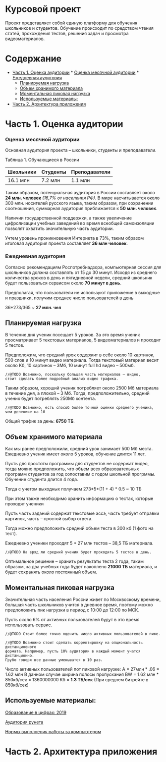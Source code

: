 Курсовой проект
=================

Проект представляет собой единую платформу для обучения школьников и студентов. 
Обучение происходит по средством чтения статей, прохождения тестов, 
решения задач и просмотра видеоматериалов.

Содержание
=================


   * [Часть 1. Оценка аудитории](#часть-1-оценка-аудитории)
         * [Оценка месячной аудитории](#оценка-месячной-аудитории)
         * [Ежедневная аудитория](#ежедневная-аудитория)
      * [Планируемая нагрузка](#планируемая-нагрузка)
      * [Объем хранимого материала](#объем-хранимого-материала)
      * [Моментальная пиковая нагрузка](#моментальная-пиковая-нагрузка)
      * [Используемые материалы:](#используемые-материалы)
   * [Часть 2. Архитектура приложения](#часть-2-архитектура-приложения)

Часть 1. Оценка аудитории
=================

### Оценка месячной аудитории

Основная аудитория проекта – школьники, студенты и преподаватели.

Таблица 1. Обучающиеся в России

| Школьники | Студенты | Преподаватели |
| --------- | -------- | ------------- |
| 16.1 млн  | 7.2 млн  | 1.1 млн       |

Таким образом, потенциальная аудитория в России составляет около 
**24 млн. человек** _(16,7% от населения РФ)_.
В мире насчитывается около 300 млн. носителей русского языка, 
таким образом, при сохранении соотношения, суммарная аудитория 
приближается к **50 млн. человек**.

Наличии государственной поддержки, а также увеличение цифролизации 
учебных заведений во время всеобщей самоизоляции позволят охватить 
значительную часть аудитории.

Учтем уровень проникновения Интернета в 73%, таким образом 
итоговая аудитория проекта составляет **36 млн человек**.

### Ежедневная аудитория

Согласно рекомендациям Роспотребнадзора, компьютерная сессия для школьников 
должна составлять от 15 до 30 минут. Исходя из среднего количества уроков в 
день и пятидневной недели, средний школьник будет пользоваться сервисом 
около **70 минут в день**.

Предполагая, что пользователи не используют приложение в выходные и праздники, 
получим среднее число пользователей в день 

36\*273/365 ~ **27 млн. чел**

## Планируемая нагрузка

В течение дня ученик посещает 5 уроков. За это время ученик просматривает 
5 текстовых материалов, 5 видеоматериалов и проходит 5 тестов.

Предположим, что средний урок содержит в себе около 10 картинок, 500 слов и 10 минут видео материала.
Тогда текстовый материал весит около Кб, 10 картинок – 3Мб, 10 минут full hd видео – 500мб.

```
//@TODO Возможно, поскольку большая часть материалов – видео,
стоит сделать более подробный анализ видео трафика.
```

Таким образом, хороший ученик потребляет около 2500 Мб материала в течение дня, а плохой – 3 Мб.
Тогда, предположительно, средний ученик будет потреблять 250Мб контента.

```
//@TODO Возможно, есть способ более точной оценки среднего ученика, чем делениие на 10
```

Общий трафик за день: **6750 ТБ**.

## Объем хранимого материала

Как мы ранее предположили, средний урок занимает 500 Мб места. 
Ежедневно ученик имеет около 5 уроков, обучение длится 11 лет. 

Пусть для простоты программы для студентов не содержат видео, 
тогда можно предположить, что объем всех образовательных программ 
студентов за год сопоставим с годом школьной прогрммы. 
Обучение студента длится 4 года.

Тогда с учетом выходных получаем
273\*5\*(11 + 4) * 0.5 ~ 10 ТБ

При этом также необходимо хранить информацию о тестах, которые проходят ученики

Пусть часть заданий содержат текстовые эссэ, часть требует отправки картинок, 
часть – простой выбор ответа.

Тогда можно предположить средний объем теста в 300 кб (1 фото на тест).

Ежедневно ученики проходят 5 * 27 млн тестов – 38,5 ТБ материала.
```
//@TODO На вряд ли средний ученик будет проходить 5 тестов в день.
```
Оптимальное решение – хранить результаты теста 2 года, таким образом, 
за два учебных года будет накоплено **21000 ТБ** материала, 
и будет сохранять около постоянный объем.

## Моментальная пиковая нагрузка

Значительная часть населения России живет по Москвоскому времени, 
большая часть школьников учится в дневное время, поэтому можно предположить 
пик нагрузки в период с 10:00 до 12:00 по МСК.

Пусть около 6% от активных пользователей будут в это время использовать сервис.
```
//@TODO Стоит более точно оценить число активных пользователей в пике.
```
```
//@TODO Возможно стоит сделать корректировку на опциональность дистанциооного
формата. Например, пусть 10% аудитории в каждый момент учатся дистанционно.
Грубо говоря все данные уменьшатся в 10 раз.
```
Число активных пользователей пот пиковой нагрузке: A = 27млн \* .06 = 1.62 млн
В данном случае ширина полосы пропускания BW = 1.62 млн \* 850кб/сек = 1360000000 Кб = **1.3 ТБ/сек**
(При среднем битрейте в 850кб/сек)
## Используемые материалы:

[Образование в цифрах: 2019](https://www.hse.ru/data/2019/08/12/1483728373/oc2019.PDF)

[Аудитория рунета](https://cloud.mail.ru/public/TQZu/3gjz8ELsd)

[Нормы выполнения работы за компьютером](http://04.rospotrebnadzor.ru/index.php/press-center/healthy-lifestyle/13188-07092020.html)

Часть 2. Архитектура приложения
=================